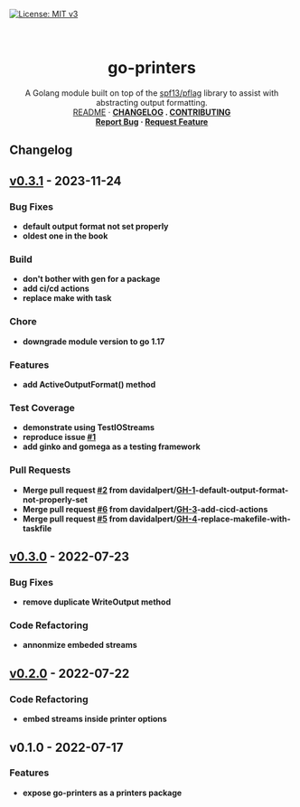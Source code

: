 <!-- PROJECT SHIELDS -->
<!--
*** https://www.markdownguide.org/basic-syntax/#reference-style-links
-->
<!-- vale Google.Acronyms = NO -->
[![License: MIT v3][license-shield]][license-url]
<!-- vale Google.Acronyms = YES -->

<!-- [![Issues][issues-shield]][issues-url] -->
<!-- [![Forks][forks-shield]][forks-url] -->
<!-- ![GitHub Contributors][contributors-shield] -->
<!-- ![GitHub Contributors Image][contributors-image-url] -->

<!-- PROJECT LOGO -->
<br />
<!-- vale Google.Headings = NO -->
<h1 align="center">go-printers</h1>
<!-- vale Google.Headings = YES -->

<p align="center">
  A Golang module built on top of the <a href="https://github.com/spf13/pflag">spf13/pflag</a> library to assist with abstracting output formatting.
  <br />
  <a href="./README.md">README</a>
  ·
  <a href="./CHANGELOG.md"><strong>CHANGELOG<strong></a>
  .
  <a href="./CONTRIBUTING.md">CONTRIBUTING</a>
  <br />
  <!-- <a href="https://github.com/davidalpert/go-printers">View Demo</a>
  · -->
  <a href="https://github.com/davidalpert/go-printers/issues">Report Bug</a>
  ·
  <a href="https://github.com/davidalpert/go-printers/issues">Request Feature</a>
</p>

## Changelog


<a name="v0.3.1"></a>
## [v0.3.1] - 2023-11-24
### Bug Fixes
- default output format not set properly
- oldest one in the book

### Build
- don't bother with gen for a package
- add ci/cd actions
- replace make with task

### Chore
- downgrade module version to go 1.17

### Features
- add ActiveOutputFormat() method

### Test Coverage
- demonstrate using TestIOStreams
- reproduce issue [#1](https://github.com/davidalpert/go-git-mob/issues/1)
- add ginko and gomega as a testing framework

### Pull Requests
- Merge pull request [#2](https://github.com/davidalpert/go-git-mob/issues/2) from davidalpert/[GH-1](https://github.com/davidalpert/go-git-mob/issues/1)-default-output-format-not-properly-set
- Merge pull request [#6](https://github.com/davidalpert/go-git-mob/issues/6) from davidalpert/[GH-3](https://github.com/davidalpert/go-git-mob/issues/3)-add-cicd-actions
- Merge pull request [#5](https://github.com/davidalpert/go-git-mob/issues/5) from davidalpert/[GH-4](https://github.com/davidalpert/go-git-mob/issues/4)-replace-makefile-with-taskfile


<a name="v0.3.0"></a>
## [v0.3.0] - 2022-07-23
### Bug Fixes
- remove duplicate WriteOutput method

### Code Refactoring
- annonmize embeded streams


<a name="v0.2.0"></a>
## [v0.2.0] - 2022-07-22
### Code Refactoring
- embed streams inside printer options


<a name="v0.1.0"></a>
## v0.1.0 - 2022-07-17
### Features
- expose go-printers as a printers package


[Unreleased]: https://github.com/davidalpert/go-git-mob/compare/v0.3.1...HEAD
[v0.3.1]: https://github.com/davidalpert/go-git-mob/compare/v0.3.0...v0.3.1
[v0.3.0]: https://github.com/davidalpert/go-git-mob/compare/v0.2.0...v0.3.0
[v0.2.0]: https://github.com/davidalpert/go-git-mob/compare/v0.1.0...v0.2.0
<!-- MARKDOWN LINKS & IMAGES -->
<!-- https://www.markdownguide.org/basic-syntax/#reference-style-links -->
[contributors-shield]: https://img.shields.io/github/contributors/davidalpert/go-printers
[contributors-image-url]: https://contrib.rocks/image?repo=davidalpert/go-printers
[forks-shield]: https://img.shields.io/github/forks/davidalpert/go-printers
[forks-url]: https://github.com/davidalpert/go-printers/network/members
[issues-shield]: https://img.shields.io/github/issues/davidalpert/go-printers
[issues-url]: https://github.com/davidalpert/go-printers/issues
[license-shield]: https://img.shields.io/badge/License-MIT-yellow.svg
[license-url]: https://opensource.org/licenses/MIT